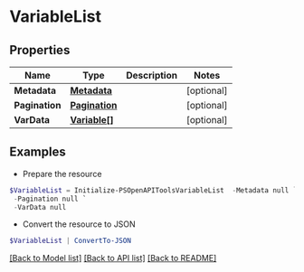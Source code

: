 # VariableList
## Properties

Name | Type | Description | Notes
------------ | ------------- | ------------- | -------------
**Metadata** | [**Metadata**](Metadata.md) |  | [optional] 
**Pagination** | [**Pagination**](Pagination.md) |  | [optional] 
**VarData** | [**Variable[]**](Variable.md) |  | [optional] 

## Examples

- Prepare the resource
```powershell
$VariableList = Initialize-PSOpenAPIToolsVariableList  -Metadata null `
 -Pagination null `
 -VarData null
```

- Convert the resource to JSON
```powershell
$VariableList | ConvertTo-JSON
```

[[Back to Model list]](../README.md#documentation-for-models) [[Back to API list]](../README.md#documentation-for-api-endpoints) [[Back to README]](../README.md)

